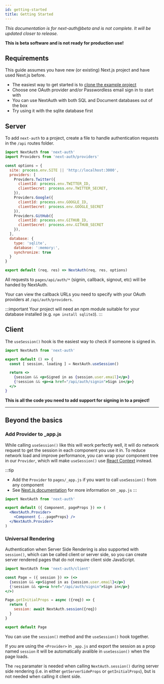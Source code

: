 ```yaml
---
id: getting-started
title: Getting Started
---
```


*This documentation is for next-auth@beta and is not complete. It will be updated closer to release.*

**This is beta software and is not ready for production use!**

## Requirements  

This guide assumes you have new (or existing) Next.js project and have used Next.js before.

* The easiest way to get started is to [clone the example project](https://github.com/iaincollins/next-auth-example)
* Choose one OAuth provider and/or Passwordless email sign in to start with
* You can use NextAuth with both SQL and Document databases out of the box
* Try using it with the sqlite database first

## Server

To add `next-auth` to a project, create a file to handle authentication requests in the `/api` routes folder.

```javascript title="/pages/api/auth/[...slug].js"
import NextAuth from 'next-auth'
import Providers from 'next-auth/providers'

const options = {
  site: process.env.SITE || 'http://localhost:3000',
  providers: [
    Providers.Twitter({
      clientId: process.env.TWITTER_ID,
      clientSecret: process.env.TWITTER_SECRET,
    }),
    Providers.Google({
      clientId: process.env.GOOGLE_ID,
      clientSecret: process.env.GOOGLE_SECRET
    }),
    Providers.GitHub({
      clientId: process.env.GITHUB_ID,
      clientSecret: process.env.GITHUB_SECRET
    }),
  ],
  database: {
    type: 'sqlite',
    database: ':memory:',
    synchronize: true
  }
}

export default (req, res) => NextAuth(req, res, options)
```

All requests to `pages/api/auth/*` (signin, callback, signout, etc) will be handed by NextAuth.

Your can view the callback URLs you need to specify with your OAuth providers at `/api/auth/providers`.

:::important
Your project will need an npm module suitable for your database installed (e.g. `npm install sqlite3`).
:::

## Client 

The `useSession()` hook is the easiest way to check if someone is signed in.

```jsx {5} title="/pages/index.js"
import NextAuth from 'next-auth'

export default () => {
  const [ session, loading ] = NextAuth.useSession()

  return <>
    {session && <p>Signed in as {session.user.email}</p>}
    {!session && <p><a href="/api/auth/signin">Sign in</p>}
  </>
}
```

**This is all the code you need to add support for signing in to a project!**

---

## Beyond the basics

### Add Provider to _app.js

While calling `useSession()` like this will work perfectly well, it will do network request to get the session in each component you use it in. To reduce network load and improve performance, you can wrap your component tree in our `Provider`, which will make `useSession()` use [React Context](https://reactjs.org/docs/context.html) instead.

:::tip
* Add the `Provider` to `pages/_app.js` if you want to call `useSession()` from any component
* See [Next.js documentation](https://nextjs.org/docs/advanced-features/custom-app) for more information on `_app.js`
:::

```jsx {5,7} title="/pages/_app.js"
import NextAuth from 'next-auth'

export default ({ Component, pageProps }) => (
  <NextAuth.Provider>
    <Component {...pageProps} />
  </NextAuth.Provider>
)
```

### Universal Rendering

Authentication when Server Side Rendering is also supported with `session()`, which can be called client or server side, so you can create server rendered pages that do not require client side JavaScript.

```jsx {3,10} title="/pages/index.js"
import NextAuth from 'next-auth/client'

const Page = ({ session }) => (<>
  {session && <p>Signed in as {session.user.email}</p>}
  {!session && <p><a href="/api/auth/signin">Sign in</p>}
</>)

Page.getInitialProps = async ({req}) => {
  return {
    session: await NextAuth.session({req})
  }
}

export default Page
```

You can use the `session()` method and the `useSession()` hook together. 

If you are using the `<Provider>` in `_app.js` and export the session as a prop named `session` it will be automatically avalible in `useSession()` when the page loads.

The `req` paramater is needed when calling `NextAuth.session()` during server side rendering (i.e. in either `getServerSideProps` or `getInitialProps`), but is not needed when calling it client side.

